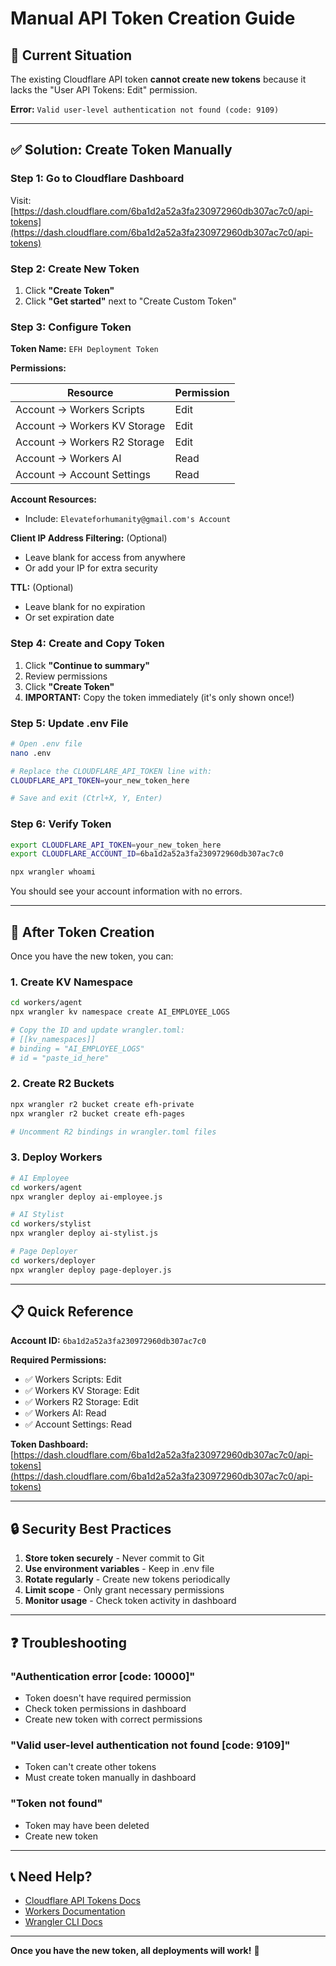 # Manual API Token Creation Guide

## 🚨 Current Situation

The existing Cloudflare API token **cannot create new tokens** because it lacks the "User API Tokens: Edit" permission.

**Error:** `Valid user-level authentication not found (code: 9109)`

---

## ✅ Solution: Create Token Manually

### Step 1: Go to Cloudflare Dashboard

Visit: [https://dash.cloudflare.com/6ba1d2a52a3fa230972960db307ac7c0/api-tokens](https://dash.cloudflare.com/6ba1d2a52a3fa230972960db307ac7c0/api-tokens)

### Step 2: Create New Token

1. Click **"Create Token"**
2. Click **"Get started"** next to "Create Custom Token"

### Step 3: Configure Token

**Token Name:** `EFH Deployment Token`

**Permissions:**

| Resource | Permission |
|----------|------------|
| Account → Workers Scripts | Edit |
| Account → Workers KV Storage | Edit |
| Account → Workers R2 Storage | Edit |
| Account → Workers AI | Read |
| Account → Account Settings | Read |

**Account Resources:**
- Include: `Elevateforhumanity@gmail.com's Account`

**Client IP Address Filtering:** (Optional)
- Leave blank for access from anywhere
- Or add your IP for extra security

**TTL:** (Optional)
- Leave blank for no expiration
- Or set expiration date

### Step 4: Create and Copy Token

1. Click **"Continue to summary"**
2. Review permissions
3. Click **"Create Token"**
4. **IMPORTANT:** Copy the token immediately (it's only shown once!)

### Step 5: Update .env File

```bash
# Open .env file
nano .env

# Replace the CLOUDFLARE_API_TOKEN line with:
CLOUDFLARE_API_TOKEN=your_new_token_here

# Save and exit (Ctrl+X, Y, Enter)
```

### Step 6: Verify Token

```bash
export CLOUDFLARE_API_TOKEN=your_new_token_here
export CLOUDFLARE_ACCOUNT_ID=6ba1d2a52a3fa230972960db307ac7c0

npx wrangler whoami
```

You should see your account information with no errors.

---

## 🚀 After Token Creation

Once you have the new token, you can:

### 1. Create KV Namespace
```bash
cd workers/agent
npx wrangler kv namespace create AI_EMPLOYEE_LOGS

# Copy the ID and update wrangler.toml:
# [[kv_namespaces]]
# binding = "AI_EMPLOYEE_LOGS"
# id = "paste_id_here"
```

### 2. Create R2 Buckets
```bash
npx wrangler r2 bucket create efh-private
npx wrangler r2 bucket create efh-pages

# Uncomment R2 bindings in wrangler.toml files
```

### 3. Deploy Workers
```bash
# AI Employee
cd workers/agent
npx wrangler deploy ai-employee.js

# AI Stylist
cd workers/stylist
npx wrangler deploy ai-stylist.js

# Page Deployer
cd workers/deployer
npx wrangler deploy page-deployer.js
```

---

## 📋 Quick Reference

**Account ID:** `6ba1d2a52a3fa230972960db307ac7c0`

**Required Permissions:**
- ✅ Workers Scripts: Edit
- ✅ Workers KV Storage: Edit
- ✅ Workers R2 Storage: Edit
- ✅ Workers AI: Read
- ✅ Account Settings: Read

**Token Dashboard:** [https://dash.cloudflare.com/6ba1d2a52a3fa230972960db307ac7c0/api-tokens](https://dash.cloudflare.com/6ba1d2a52a3fa230972960db307ac7c0/api-tokens)

---

## 🔒 Security Best Practices

1. **Store token securely** - Never commit to Git
2. **Use environment variables** - Keep in .env file
3. **Rotate regularly** - Create new tokens periodically
4. **Limit scope** - Only grant necessary permissions
5. **Monitor usage** - Check token activity in dashboard

---

## ❓ Troubleshooting

### "Authentication error [code: 10000]"
- Token doesn't have required permission
- Check token permissions in dashboard
- Create new token with correct permissions

### "Valid user-level authentication not found [code: 9109]"
- Token can't create other tokens
- Must create token manually in dashboard

### "Token not found"
- Token may have been deleted
- Create new token

---

## 📞 Need Help?

- [Cloudflare API Tokens Docs](https://developers.cloudflare.com/fundamentals/api/get-started/create-token/)
- [Workers Documentation](https://developers.cloudflare.com/workers/)
- [Wrangler CLI Docs](https://developers.cloudflare.com/workers/wrangler/)

---

**Once you have the new token, all deployments will work!** 🎉
